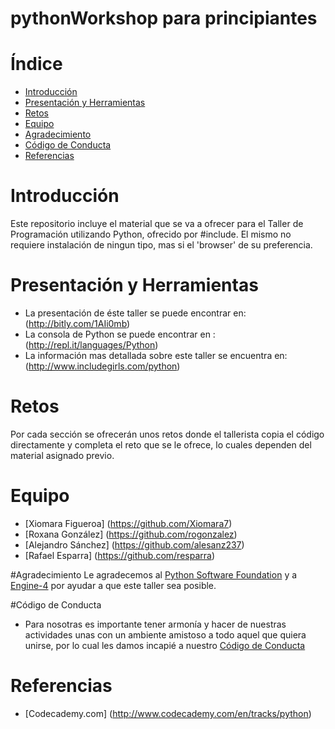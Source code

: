 pythonWorkshop para principiantes
=====================
# Índice

  * [Introducción](#introducción)
  * [Presentación y Herramientas](#presentación-y-herramientas)
  * [Retos](#retos)
  * [Equipo](#equipo)
  * [Agradecimiento](#agradecimiento)
  * [Código de Conducta](#código-de-conducta)
  * [Referencias](#referencias)

# Introducción

  Este repositorio incluye el material que se va a ofrecer para el Taller de Programación utilizando Python, ofrecido por #include<girls>. El mismo no requiere instalación de ningun tipo, mas si el 'browser' de su preferencia. 

# Presentación y Herramientas

  * La presentación de éste taller se puede encontrar en: (http://bitly.com/1AIi0mb)
  * La consola de Python se puede encontrar en : (http://repl.it/languages/Python)
  * La información mas detallada sobre este taller se encuentra en: (http://www.includegirls.com/python)

# Retos
  Por cada sección se ofrecerán unos retos donde el tallerista copia el código directamente y completa el reto que se le ofrece, lo cuales dependen del material asignado previo.
  
# Equipo
  * [Xiomara Figueroa] (https://github.com/Xiomara7)
  * [Roxana González] (https://github.com/rogonzalez)
  * [Alejandro Sánchez] (https://github.com/alesanz237)
  * [Rafael Esparra] (https://github.com/resparra)

#Agradecimiento
Le agradecemos al [Python Software Foundation](https://www.python.org/psf/) y a [Engine-4](http://engine-4.com/) por ayudar a que este taller sea posible. 

#Código de Conducta
 * Para nosotras es importante tener armonía y hacer de nuestras actividades unas con un ambiente amistoso a todo aquel que quiera unirse, por lo cual les damos incapié a nuestro [Código de Conducta](http://www.includegirls.com/python/codeofconduct.html)

# Referencias
  * [Codecademy.com] (http://www.codecademy.com/en/tracks/python)
